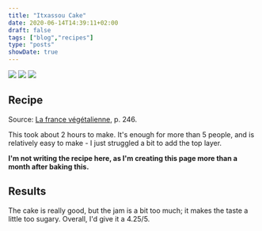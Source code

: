 ```yaml
---
title: "Itxassou Cake"
date: 2020-06-14T14:39:11+02:00
draft: false
tags: ["blog","recipes"]
type: "posts"
showDate: true
---
```


[![](/assets/minified/IMG_2273.jpg)](/assets/IMG_2273.jpg)
[![](/assets/minified/IMG_2267.jpg)](/assets/IMG_2267.jpg)
[![](/assets/minified/IMG_2259.jpg)](/assets/IMG_2259.jpg)

## Recipe

Source: [La france végétalienne](https://petite-collection-v.myshopify.com/collections/france-vegetalienne/products/la-france-vegetalienne), p. 246.

This took about 2 hours to make. It's enough for more than 5 people, and is relatively easy to make - I just struggled a bit to add the top layer.

**I'm not writing the recipe here, as I'm creating this page more than a month after baking this.**

## Results

The cake is really good, but the jam is a bit too much; it makes the taste a little too sugary. Overall, I'd give it a 4.25/5.
